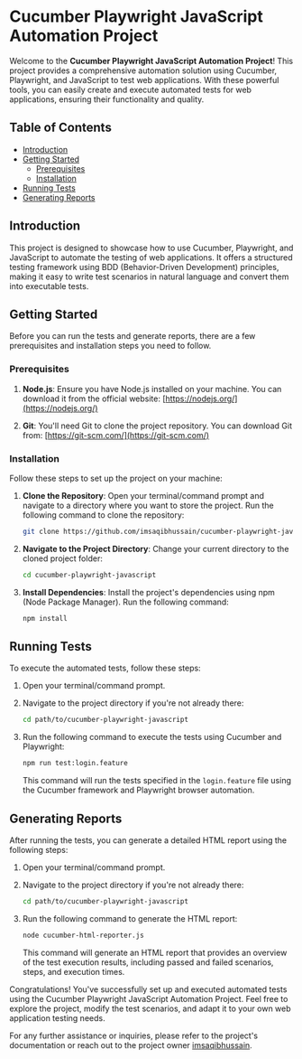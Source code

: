 # Cucumber Playwright JavaScript Automation Project

Welcome to the **Cucumber Playwright JavaScript Automation Project**! This project provides a comprehensive automation solution using Cucumber, Playwright, and JavaScript to test web applications. With these powerful tools, you can easily create and execute automated tests for web applications, ensuring their functionality and quality.

## Table of Contents

- [Introduction](#introduction)
- [Getting Started](#getting-started)
  - [Prerequisites](#prerequisites)
  - [Installation](#installation)
- [Running Tests](#running-tests)
- [Generating Reports](#generating-reports)

## Introduction

This project is designed to showcase how to use Cucumber, Playwright, and JavaScript to automate the testing of web applications. It offers a structured testing framework using BDD (Behavior-Driven Development) principles, making it easy to write test scenarios in natural language and convert them into executable tests.

## Getting Started

Before you can run the tests and generate reports, there are a few prerequisites and installation steps you need to follow.

### Prerequisites

1. **Node.js**: Ensure you have Node.js installed on your machine. You can download it from the official website: [https://nodejs.org/](https://nodejs.org/)

2. **Git**: You'll need Git to clone the project repository. You can download Git from: [https://git-scm.com/](https://git-scm.com/)

### Installation

Follow these steps to set up the project on your machine:

1. **Clone the Repository**: Open your terminal/command prompt and navigate to a directory where you want to store the project. Run the following command to clone the repository:

   ```bash
   git clone https://github.com/imsaqibhussain/cucumber-playwright-javascript.git
   ```

2. **Navigate to the Project Directory**: Change your current directory to the cloned project folder:

   ```bash
   cd cucumber-playwright-javascript
   ```

3. **Install Dependencies**: Install the project's dependencies using npm (Node Package Manager). Run the following command:

   ```bash
   npm install
   ```

## Running Tests

To execute the automated tests, follow these steps:

1. Open your terminal/command prompt.

2. Navigate to the project directory if you're not already there:

   ```bash
   cd path/to/cucumber-playwright-javascript
   ```

3. Run the following command to execute the tests using Cucumber and Playwright:

   ```bash
   npm run test:login.feature
   ```

   This command will run the tests specified in the `login.feature` file using the Cucumber framework and Playwright browser automation.

## Generating Reports

After running the tests, you can generate a detailed HTML report using the following steps:

1. Open your terminal/command prompt.

2. Navigate to the project directory if you're not already there:

   ```bash
   cd path/to/cucumber-playwright-javascript
   ```

3. Run the following command to generate the HTML report:

   ```bash
   node cucumber-html-reporter.js
   ```

   This command will generate an HTML report that provides an overview of the test execution results, including passed and failed scenarios, steps, and execution times.

Congratulations! You've successfully set up and executed automated tests using the Cucumber Playwright JavaScript Automation Project. Feel free to explore the project, modify the test scenarios, and adapt it to your own web application testing needs.

For any further assistance or inquiries, please refer to the project's documentation or reach out to the project owner [imsaqibhussain](https://github.com/imsaqibhussain).
